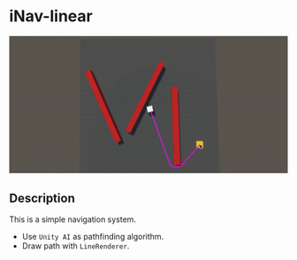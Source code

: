 # iNav-linear


<img src="./Images/Showcase.gif">

## Description

This is a simple navigation system.

- Use `Unity AI` as pathfinding algorithm.
- Draw path with `LineRenderer`.